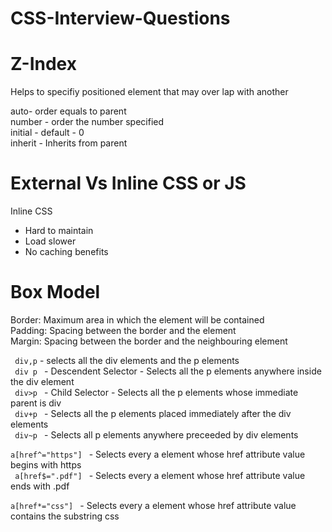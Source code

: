 # CSS-Interview-Questions

Z-Index
=======
Helps to specifiy positioned element that may over lap with another <br>

auto- order equals to parent<br>
number - order the number specified<br>
initial - default - 0<br>
inherit - Inherits from parent<br>

External Vs Inline CSS or JS
============================
Inline CSS
- Hard to maintain
- Load slower
- No caching benefits

Box Model
=========
Border: Maximum area in which the element will be contained <br>
Padding: Spacing between the border and the element<br>
Margin: Spacing between the border and the neighbouring element<br>

<code> div,p</code> - selects all the div elements and the p elements <br>
<code> div p </code> - Descendent Selector - Selects all the p elements anywhere inside the div element <br>
<code> div>p </code> - Child Selector - Selects all the p elements whose immediate parent is div <br>
<code> div+p </code> - Selects all the p elements placed immediately after the div elements <br>
<code> div~p </code> - Selects all p elements anywhere preceeded by div elements <br>
<code> a[href^="https"] </code> - Selects every a element whose href attribute value begins with https <br>
<code> a[href$=".pdf"] </code> - Selects every a element whose href attribute value ends with .pdf <br>
<code> a[href*="css"] </code> - Selects every a element whose href attribute value contains the substring css <br>




